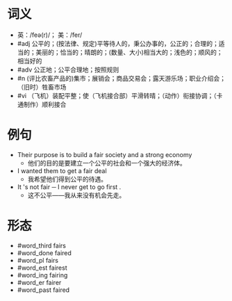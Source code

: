 # 词义
- 英：/feə(r)/； 美：/fer/
- #adj 公平的；(按法律、规定)平等待人的，秉公办事的，公正的；合理的；适当的；美丽的；恰当的；晴朗的；(数量、大小)相当大的；浅色的；顺风的；相当好的
- #adv 公正地；公平合理地；按照规则
- #n (评比农畜产品的)集市；展销会；商品交易会；露天游乐场；职业介绍会；（旧时）牲畜市场
- #vi （飞机）装配平整；使（飞机接合部）平滑转晴；（动作）衔接协调；（卡通制作）顺利接合
# 例句
- Their purpose is to build a fair society and a strong economy
	- 他们的目的是要建立一个公平的社会和一个强大的经济体。
- I wanted them to get a fair deal
	- 我希望他们得到公平的待遇。
- It 's not fair ─ I never get to go first .
	- 这不公平——我从来没有机会先走。
# 形态
- #word_third fairs
- #word_done faired
- #word_pl fairs
- #word_est fairest
- #word_ing fairing
- #word_er fairer
- #word_past faired
